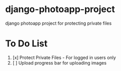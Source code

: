 # django-photoapp-project
django photoapp project for protecting private files

# To Do List

 1. [x] Protect Private Files - For logged in users only 
 2. [ ] Upload progress bar for uploading images
